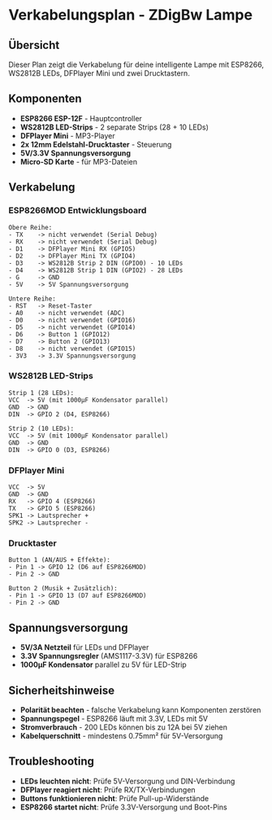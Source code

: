 # Verkabelungsplan - ZDigBw Lampe

## Übersicht
Dieser Plan zeigt die Verkabelung für deine intelligente Lampe mit ESP8266, WS2812B LEDs, DFPlayer Mini und zwei Drucktastern.

## Komponenten
- **ESP8266 ESP-12F** - Hauptcontroller
- **WS2812B LED-Strips** - 2 separate Strips (28 + 10 LEDs)
- **DFPlayer Mini** - MP3-Player
- **2x 12mm Edelstahl-Drucktaster** - Steuerung
- **5V/3.3V Spannungsversorgung**
- **Micro-SD Karte** - für MP3-Dateien

## Verkabelung

### ESP8266MOD Entwicklungsboard
```
Obere Reihe:
- TX    -> nicht verwendet (Serial Debug)
- RX    -> nicht verwendet (Serial Debug)
- D1    -> DFPlayer Mini RX (GPIO5)
- D2    -> DFPlayer Mini TX (GPIO4)
- D3    -> WS2812B Strip 2 DIN (GPIO0) - 10 LEDs
- D4    -> WS2812B Strip 1 DIN (GPIO2) - 28 LEDs
- G     -> GND
- 5V    -> 5V Spannungsversorgung

Untere Reihe:
- RST   -> Reset-Taster
- A0    -> nicht verwendet (ADC)
- D0    -> nicht verwendet (GPIO16)
- D5    -> nicht verwendet (GPIO14)
- D6    -> Button 1 (GPIO12)
- D7    -> Button 2 (GPIO13)
- D8    -> nicht verwendet (GPIO15)
- 3V3   -> 3.3V Spannungsversorgung
```

### WS2812B LED-Strips
```
Strip 1 (28 LEDs):
VCC  -> 5V (mit 1000µF Kondensator parallel)
GND  -> GND
DIN  -> GPIO 2 (D4, ESP8266)

Strip 2 (10 LEDs):
VCC  -> 5V (mit 1000µF Kondensator parallel)
GND  -> GND
DIN  -> GPIO 0 (D3, ESP8266)
```

### DFPlayer Mini
```
VCC  -> 5V
GND  -> GND
RX   -> GPIO 4 (ESP8266)
TX   -> GPIO 5 (ESP8266)
SPK1 -> Lautsprecher +
SPK2 -> Lautsprecher -
```

### Drucktaster
```
Button 1 (AN/AUS + Effekte):
- Pin 1 -> GPIO 12 (D6 auf ESP8266MOD)
- Pin 2 -> GND

Button 2 (Musik + Zusätzlich):
- Pin 1 -> GPIO 13 (D7 auf ESP8266MOD)
- Pin 2 -> GND
```

## Spannungsversorgung
- **5V/3A Netzteil** für LEDs und DFPlayer
- **3.3V Spannungsregler** (AMS1117-3.3V) für ESP8266
- **1000µF Kondensator** parallel zu 5V für LED-Strip

## Sicherheitshinweise
- **Polarität beachten** - falsche Verkabelung kann Komponenten zerstören
- **Spannungspegel** - ESP8266 läuft mit 3.3V, LEDs mit 5V
- **Stromverbrauch** - 200 LEDs können bis zu 12A bei 5V ziehen
- **Kabelquerschnitt** - mindestens 0.75mm² für 5V-Versorgung

## Troubleshooting
- **LEDs leuchten nicht**: Prüfe 5V-Versorgung und DIN-Verbindung
- **DFPlayer reagiert nicht**: Prüfe RX/TX-Verbindungen
- **Buttons funktionieren nicht**: Prüfe Pull-up-Widerstände
- **ESP8266 startet nicht**: Prüfe 3.3V-Versorgung und Boot-Pins
